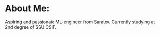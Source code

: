 # About Me:
Aspiring and passionate ML-engineer from Saratov. Currently studying at 2nd degree of SSU CSIT.
